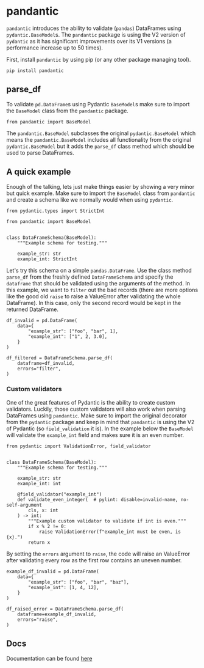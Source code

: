 # pandantic

`pandantic` introduces the ability to validate (`pandas`) DataFrames using `pydantic.BaseModel`s. The `pandantic` package is using the V2 version of `pydantic` as it has significant improvements over its V1 versions (a performance increase up to 50 times).

First, install `pandantic` by using pip (or any other package managing tool).

```pip install pandantic```

## parse_df

To validate `pd.DataFrame`s using Pydantic `BaseModel`s make sure to import the `BaseModel` class from the `pandantic` package.

```from pandantic import BaseModel```

The `pandantic.BaseModel` subclasses the original `pydantic.BaseModel` which means the `pandantic.BaseModel` includes all functionality from the original `pydantic.BaseModel` but it adds the `parse_df` class method which should be used to parse DataFrames.

## A quick example

Enough of the talking, lets just make things easier by showing a very minor but quick example. Make sure to import the `BaseModel` class from `pandantic` and create a schema like we normally would when using `pydantic`.

```
from pydantic.types import StrictInt

from pandantic import BaseModel


class DataFrameSchema(BaseModel):
    """Example schema for testing."""

    example_str: str
    example_int: StrictInt
```

Let's try this schema on a simple `pandas.DataFrame`. Use the class method `parse_df` from the freshly defined `DataFrameSchema` and specify the `dataframe` that should be validated using the arguments of the method. In this example, we want to `filter` out the bad records (there are more options like the good old `raise` to raise a ValueError after validating the whole DataFrame). In this case, only the second record would be kept in the returned DataFrame.

```
df_invalid = pd.DataFrame(
    data={
        "example_str": ["foo", "bar", 1],
        "example_int": ["1", 2, 3.0],
    }
)

df_filtered = DataFrameSchema.parse_df(
    dataframe=df_invalid,
    errors="filter",
)
```
### Custom validators

One of the great features of Pydantic is the ability to create custom validators. Luckily, those custom validators will also work when parsing DataFrames using `pandantic`. Make sure to import the original decorator from the `pydantic` package and keep in mind that `pandantic` is using the V2 of Pydantic (so `field_validation` it is). In the example below the `BaseModel` will validate the `example_int` field and makes sure it is an even number.

```
from pydantic import ValidationError, field_validator


class DataFrameSchema(BaseModel):
    """Example schema for testing."""

    example_str: str
    example_int: int

    @field_validator("example_int")
    def validate_even_integer(  # pylint: disable=invalid-name, no-self-argument
        cls, x: int
    ) -> int:
        """Example custom validator to validate if int is even."""
        if x % 2 != 0:
            raise ValidationError(f"example_int must be even, is {x}.")
        return x
```

By setting the `errors` argument to `raise`, the code will raise an ValueError after validating every row as the first row contains an uneven number.

```
example_df_invalid = pd.DataFrame(
    data={
        "example_str": ["foo", "bar", "baz"],
        "example_int": [1, 4, 12],
    }
)

df_raised_error = DataFrameSchema.parse_df(
    dataframe=example_df_invalid,
    errors="raise",
)
```
## Docs
Documentation can be found [here](https://pandantic-rtd.readthedocs.io/en/latest/)
